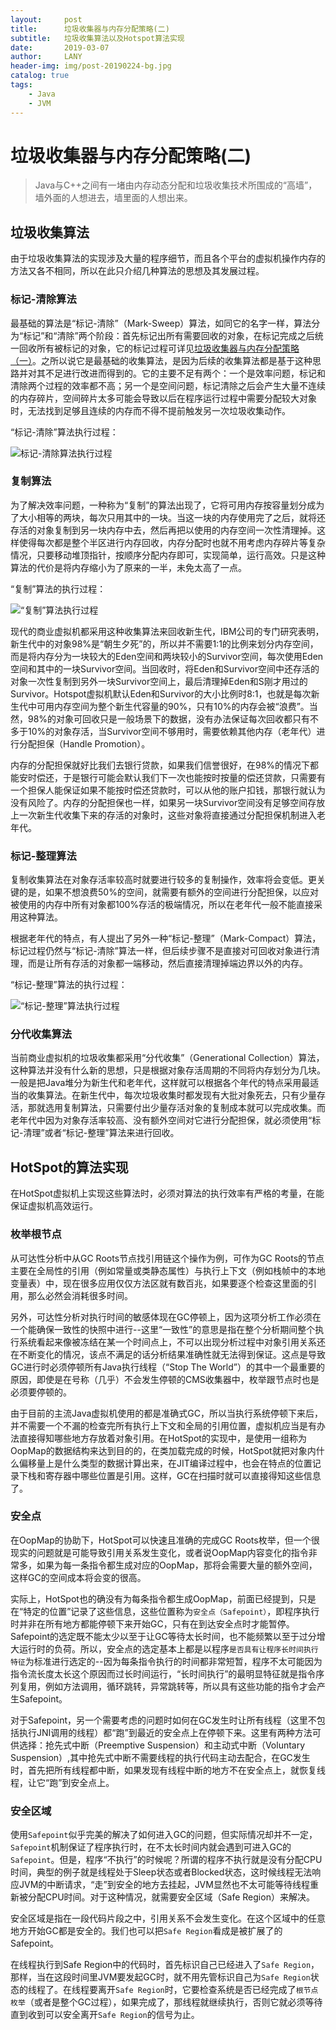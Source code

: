 ```yaml
---
layout:     post
title:      垃圾收集器与内存分配策略(二)
subtitle:   垃圾收集算法以及Hotspot算法实现
date:       2019-03-07
author:     LANY
header-img: img/post-20190224-bg.jpg
catalog: true
tags:
    - Java
    - JVM
---
```

# 垃圾收集器与内存分配策略(二)

> Java与C++之间有一堵由内存动态分配和垃圾收集技术所围成的“高墙”，墙外面的人想进去，墙里面的人想出来。

## 垃圾收集算法

由于垃圾收集算法的实现涉及大量的程序细节，而且各个平台的虚拟机操作内存的方法又各不相同，所以在此只介绍几种算法的思想及其发展过程。

### 标记-清除算法

最基础的算法是“标记-清除”（Mark-Sweep）算法，如同它的名字一样，算法分为“标记”和“清除”两个阶段：首先标记出所有需要回收的对象，在标记完成之后统一回收所有被标记的对象，它的标记过程可详见[垃圾收集器与内存分配策略（一）]()。之所以说它是最基础的收集算法，是因为后续的收集算法都是基于这种思路并对其不足进行改进而得到的。它的主要不足有两个：一个是效率问题，标记和清除两个过程的效率都不高；另一个是空间问题，标记清除之后会产生大量不连续的内存碎片，空间碎片太多可能会导致以后在程序运行过程中需要分配较大对象时，无法找到足够且连续的内存而不得不提前触发另一次垃圾收集动作。

“标记-清除”算法执行过程：

![标记-清除算法执行过程](https://raw.githubusercontent.com/HiLany/HiLany.github.io/master/img/post-2019-0307-1.png)


### 复制算法

为了解决效率问题，一种称为“复制”的算法出现了，它将可用内存按容量划分成为了大小相等的两块，每次只用其中的一块。当这一块的内存使用完了之后，就将还存活的对象复制到另一块内存中去，然后再把以使用的内存空间一次性清理掉。这样使得每次都是整个半区进行内存回收，内存分配时也就不用考虑内存碎片等复杂情况，只要移动堆顶指针，按顺序分配内存即可，实现简单，运行高效。只是这种算法的代价是将内存缩小为了原来的一半，未免太高了一点。

“复制”算法的执行过程：

![“复制”算法执行过程](https://raw.githubusercontent.com/HiLany/HiLany.github.io/master/img/post-2019-0307-2.png)

现代的商业虚拟机都采用这种收集算法来回收新生代，IBM公司的专门研究表明，新生代中的对象98%是“朝生夕死”的，所以并不需要1:1的比例来划分内存空间，而是将内存分为一块较大的Eden空间和两块较小的Survivor空间，每次使用Eden空间和其中的一块Survivor空间。当回收时，将Eden和Survivor空间中还存活的对象一次性复制到另外一块Survivor空间上，最后清理掉Eden和S刚才用过的Survivor。Hotspot虚拟机默认Eden和Survivor的大小比例时8:1，也就是每次新生代中可用内存空间为整个新生代容量的90%，只有10%的内存会被“浪费”。当然，98%的对象可回收只是一般场景下的数据，没有办法保证每次回收都只有不多于10%的对象存活，当Survivor空间不够用时，需要依赖其他内存（老年代）进行分配担保（Handle Promotion）。

内存的分配担保就好比我们去银行贷款，如果我们信誉很好，在98%的情况下都能安时偿还，于是银行可能会默认我们下一次也能按时按量的偿还贷款，只需要有一个担保人能保证如果不能按时偿还贷款时，可以从他的账户扣钱，那银行就认为没有风险了。内存的分配担保也一样，如果另一块Survivor空间没有足够空间存放上一次新生代收集下来的存活的对象时，这些对象将直接通过分配担保机制进入老年代。

### 标记-整理算法

复制收集算法在对象存活率较高时就要进行较多的复制操作，效率将会变低。更关键的是，如果不想浪费50%的空间，就需要有额外的空间进行分配担保，以应对被使用的内存中所有对象都100%存活的极端情况，所以在老年代一般不能直接采用这种算法。

根据老年代的特点，有人提出了另外一种“标记-整理”（Mark-Compact）算法，标记过程仍然与“标记-清除”算法一样，但后续步骤不是直接对可回收对象进行清理，而是让所有存活的对象都一端移动，然后直接清理掉端边界以外的内存。

“标记-整理”算法的执行过程：

![“标记-整理”算法执行过程](https://raw.githubusercontent.com/HiLany/HiLany.github.io/master/img/post-2019-0307-3.png)

### 分代收集算法

当前商业虚拟机的垃圾收集都采用“分代收集”（Generational Collection）算法，这种算法并没有什么新的思想，只是根据对象存活周期的不同将内存划分为几块。一般是把Java堆分为新生代和老年代，这样就可以根据各个年代的特点采用最适当的收集算法。在新生代中，每次垃圾收集时都发现有大批对象死去，只有少量存活，那就选用复制算法，只需要付出少量存活对象的复制成本就可以完成收集。而老年代中因为对象存活率较高、没有额外空间对它进行分配担保，就必须使用“标记-清理”或者“标记-整理”算法来进行回收。


## HotSpot的算法实现

在HotSpot虚拟机上实现这些算法时，必须对算法的执行效率有严格的考量，在能保证虚拟机高效运行。

### 枚举根节点

从可达性分析中从GC Roots节点找引用链这个操作为例，可作为GC Roots的节点主要在全局性的引用（例如常量或类静态属性）与执行上下文（例如栈帧中的本地变量表）中，现在很多应用仅仅方法区就有数百兆，如果要逐个检查这里面的引用，那么必然会消耗很多时间。

另外，可达性分析对执行时间的敏感体现在GC停顿上，因为这项分析工作必须在一个能确保一致性的快照中进行--这里“一致性”的意思是指在整个分析期间整个执行系统看起来像被冻结在某一个时间点上，不可以出现分析过程中对象引用关系还在不断变化的情况，该点不满足的话分析结果准确性就无法得到保证。这点是导致GC进行时必须停顿所有Java执行线程（“Stop The World”）的其中一个最重要的原因，即使是在号称（几乎）不会发生停顿的CMS收集器中，枚举跟节点时也是必须要停顿的。

由于目前的主流Java虚拟机使用的都是准确式GC，所以当执行系统停顿下来后，并不需要一个不漏的检查完所有执行上下文和全局的引用位置，虚拟机应当是有办法直接得知哪些地方存放着对象引用。在HotSpot的实现中，是使用一组称为OopMap的数据结构来达到目的的，在类加载完成的时候，HotSpot就把对象内什么偏移量上是什么类型的数据计算出来，在JIT编译过程中，也会在特点的位置记录下栈和寄存器中哪些位置是引用。这样，GC在扫描时就可以直接得知这些信息了。

### 安全点

在OopMap的协助下，HotSpot可以快速且准确的完成GC Roots枚举，但一个很现实的问题就是可能导致引用关系发生变化，或者说OopMap内容变化的指令非常多，如果为每一条指令都生成对应的OopMap，那将会需要大量的额外空间，这样GC的空间成本将会变的很高。

实际上，HotSpot也的确没有为每条指令都生成OopMap，前面已经提到，只是在“特定的位置”记录了这些信息，这些位置称为`安全点（Safepoint）`，即程序执行时并非在所有地方都能停顿下来开始GC，只有在到达安全点时才能暂停。Safepoint的选定既不能太少以至于让GC等待太长时间，也不能频繁以至于过分增大运行时的负荷。所以，安全点的选定基本上都是以程序`是否具有让程序长时间执行特征`为标准进行选定的--因为每条指令执行的时间都非常短暂，程序不太可能因为指令流长度太长这个原因而过长时间运行，“长时间执行”的最明显特征就是指令序列复用，例如方法调用，循环跳转，异常跳转等，所以具有这些功能的指令才会产生Safepoint。

对于Safepoint，另一个需要考虑的问题时如何在GC发生时让所有线程（这里不包括执行JNI调用的线程）都“跑”到最近的安全点上在停顿下来。这里有两种方法可供选择：抢先式中断（Preemptive Suspension）和主动式中断（Voluntary Suspension）,其中抢先式中断不需要线程的执行代码主动去配合，在GC发生时，首先把所有线程都中断，如果发现有线程中断的地方不在安全点上，就恢复线程，让它“跑”到安全点上。


### 安全区域

使用`Safepoint`似乎完美的解决了如何进入GC的问题，但实际情况却并不一定，`Safepoint`机制保证了程序执行时，在不太长时间内就会遇到可进入GC的`Safepoint`。但是，程序“不执行”的时候呢？所谓的程序不执行就是没有分配CPU时间，典型的例子就是线程处于Sleep状态或者Blocked状态，这时候线程无法响应JVM的中断请求，“走”到安全的地方去挂起，JVM显然也不太可能等待线程重新被分配CPU时间。对于这种情况，就需要安全区域（Safe Region）来解决。

安全区域是指在一段代码片段之中，引用关系不会发生变化。在这个区域中的任意地方开始GC都是安全的。我们也可以把`Safe Region`看成是被扩展了的Safepoint。

在线程执行到Safe Region中的代码时，首先标识自己已经进入了`Safe Region`，那样，当在这段时间里JVM要发起GC时，就不用先管标识自己为`Safe Region`状态的线程了。在线程要离开`Safe Region`时，它要检查系统是否已经完成了`根节点枚举`（或者是整个GC过程），如果完成了，那线程就继续执行，否则它就必须等待直到收到可以安全离开`Safe Region`的信号为止。